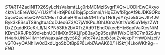 $START$4ZadiNlTX26SyLcNsVaIsmtLLg0rbMCMziSvgrFXQr+UODIrEwCXxyo4ktVL4EreWkK/+YU2/f14Ht9jP6s61bjq5pcSmni/rHqEZwfbTgoAf9kJDK9ORx2qcxQccmbxQW42CMs+h2uheH4hoZxEGMTn1pTNr8ydYSyJoESzwJth4J6Byk3kESsuTS9ngltuaCqDJeo6Z3/C7jWtKPuJGhUGnzA0tItVu95uYMyzZWtDxZZqddKGcKrLR/fJKPN53Kh2bVXTxZAd9TEhdO/keeEHte6gplVaIXcsN/MKDm3KRJPb89dkebnUQHMXn65KLjFp83ay3p95osjIW1WIxCldRC7m82SJmH4arkUNR41IM+6nWaaxaAncjycSRZItyRo74v2ppB3suZv4ekpPYhWDMzclVvGT0+yOANhilwOd3xdUgoSbOtBp9P6Lvbi7AwAK60/1HSkYj4LkoWKh9g==$END$